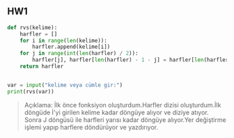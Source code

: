 ## **HW1** ##
```python
def rvs(kelime):
    harfler = []
    for i in range(len(kelime)):
        harfler.append(kelime[i])
    for j in range(int(len(harfler) / 2)):
        harfler[j], harfler[len(harfler) - 1 - j] = harfler[len(harfler) - 1 - j], harfler[j]
    return harfler


var = input("kelime veya cümle gir:")
print(rvs(var))
```
> Açıklama:
İlk önce fonksiyon oluşturdum.Harfler dizisi oluşturdum.İlk döngüde İ'yi girilen kelime kadar döngüye alıyor ve diziye atıyor.
Sonra J döngüsü ile harfleri yarısı kadar döngüye alıyor.Yer değiştirme işlemi yapıp harflere döndürüyor ve yazdırıyor.
